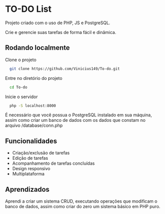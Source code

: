 # TO-DO List

Projeto criado com o uso de PHP, JS e PostgreSQL.

Crie e gerencie suas tarefas de forma fácil e dinâmica.





## Rodando localmente

Clone o projeto

```bash
  git clone https://github.com/Vinicius149/To-do.git
```

Entre no diretório do projeto

```bash
  cd To-do
```

Inicie o servidor

```bash
  php -S localhost:8000
```

É necessário que você possua o PostgreSQL instalado em sua máquina, assim como criar um banco de dados com os dados que constam no arquivo /database/conn.php
## Funcionalidades

- Criação/exclusão de tarefas
- Edição de tarefas
- Acompanhamento de tarefas concluídas
- Design responsivo
- Multiplataforma


## Aprendizados

Aprendi a criar um sistema CRUD, executando operações que modificam o banco de dados, assim como criar do zero um sistema básico em PHP puro.


